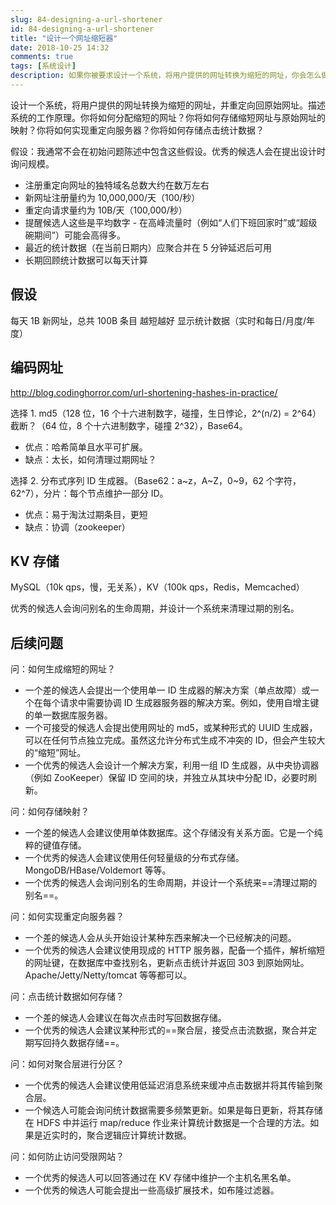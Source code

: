 ```yaml
---
slug: 84-designing-a-url-shortener
id: 84-designing-a-url-shortener
title: "设计一个网址缩短器"
date: 2018-10-25 14:32
comments: true
tags: [系统设计]
description: 如果你被要求设计一个系统，将用户提供的网址转换为缩短的网址，你会怎么做？你将如何分配缩短的网址？你将如何实现重定向服务器？你将如何存储点击统计数据？
---
```


设计一个系统，将用户提供的网址转换为缩短的网址，并重定向回原始网址。描述系统的工作原理。你将如何分配缩短的网址？你将如何存储缩短网址与原始网址的映射？你将如何实现重定向服务器？你将如何存储点击统计数据？

假设：我通常不会在初始问题陈述中包含这些假设。优秀的候选人会在提出设计时询问规模。

- 注册重定向网址的独特域名总数大约在数万左右
- 新网址注册量约为 10,000,000/天（100/秒）
- 重定向请求量约为 10B/天（100,000/秒）
- 提醒候选人这些是平均数字 - 在高峰流量时（例如“人们下班回家时”或“超级碗期间”）可能会高得多。
- 最近的统计数据（在当前日期内）应聚合并在 5 分钟延迟后可用
- 长期回顾统计数据可以每天计算

## 假设

每天 1B 新网址，总共 100B 条目
越短越好
显示统计数据（实时和每日/月度/年度）

## 编码网址
http://blog.codinghorror.com/url-shortening-hashes-in-practice/

选择 1. md5（128 位，16 个十六进制数字，碰撞，生日悖论，2^(n/2) = 2^64）截断？（64 位，8 个十六进制数字，碰撞 2^32），Base64。

* 优点：哈希简单且水平可扩展。
* 缺点：太长，如何清理过期网址？

选择 2. 分布式序列 ID 生成器。（Base62：a~z，A~Z，0~9，62 个字符，62^7），分片：每个节点维护一部分 ID。

* 优点：易于淘汰过期条目，更短
* 缺点：协调（zookeeper）

## KV 存储

MySQL（10k qps，慢，无关系），KV（100k qps，Redis，Memcached）

优秀的候选人会询问别名的生命周期，并设计一个系统来清理过期的别名。

## 后续问题
问：如何生成缩短的网址？

* 一个差的候选人会提出一个使用单一 ID 生成器的解决方案（单点故障）或一个在每个请求中需要协调 ID 生成器服务器的解决方案。例如，使用自增主键的单一数据库服务器。
* 一个可接受的候选人会提出使用网址的 md5，或某种形式的 UUID 生成器，可以在任何节点独立完成。虽然这允许分布式生成不冲突的 ID，但会产生较大的“缩短”网址。
* 一个优秀的候选人会设计一个解决方案，利用一组 ID 生成器，从中央协调器（例如 ZooKeeper）保留 ID 空间的块，并独立从其块中分配 ID，必要时刷新。

问：如何存储映射？

* 一个差的候选人会建议使用单体数据库。这个存储没有关系方面。它是一个纯粹的键值存储。
* 一个优秀的候选人会建议使用任何轻量级的分布式存储。MongoDB/HBase/Voldemort 等等。
* 一个优秀的候选人会询问别名的生命周期，并设计一个系统来==清理过期的别名==。

问：如何实现重定向服务器？

* 一个差的候选人会从头开始设计某种东西来解决一个已经解决的问题。
* 一个优秀的候选人会建议使用现成的 HTTP 服务器，配备一个插件，解析缩短的网址键，在数据库中查找别名，更新点击统计并返回 303 到原始网址。Apache/Jetty/Netty/tomcat 等等都可以。

问：点击统计数据如何存储？

* 一个差的候选人会建议在每次点击时写回数据存储。
* 一个优秀的候选人会建议某种形式的==聚合层，接受点击流数据，聚合并定期写回持久数据存储==。

问：如何对聚合层进行分区？

* 一个优秀的候选人会建议使用低延迟消息系统来缓冲点击数据并将其传输到聚合层。
* 一个候选人可能会询问统计数据需要多频繁更新。如果是每日更新，将其存储在 HDFS 中并运行 map/reduce 作业来计算统计数据是一个合理的方法。如果是近实时的，聚合逻辑应计算统计数据。

问：如何防止访问受限网站？

* 一个优秀的候选人可以回答通过在 KV 存储中维护一个主机名黑名单。
* 一个优秀的候选人可能会提出一些高级扩展技术，如布隆过滤器。
